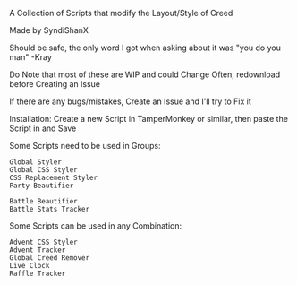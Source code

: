 A Collection of Scripts that modify the Layout/Style of Creed

Made by SyndiShanX

Should be safe, the only word I got when asking about it was "you do you man" -Kray

Do Note that most of these are WIP and could Change Often, redownload before Creating an Issue

If there are any bugs/mistakes, Create an Issue and I'll try to Fix it

Installation:
Create a new Script in TamperMonkey or similar, then paste the Script in and Save

Some Scripts need to be used in Groups:

```
Global Styler
Global CSS Styler
CSS Replacement Styler
Party Beautifier
```

```
Battle Beautifier
Battle Stats Tracker
```

Some Scripts can be used in any Combination:

```
Advent CSS Styler
Advent Tracker
Global Creed Remover
Live Clock
Raffle Tracker
```
